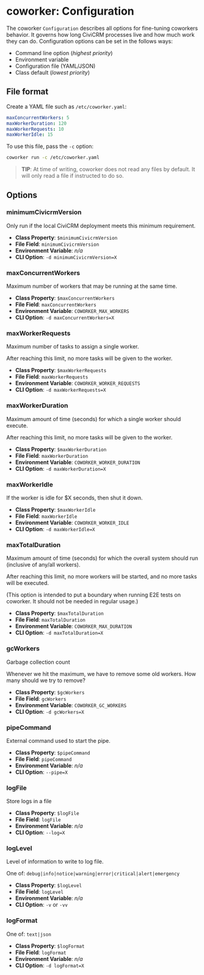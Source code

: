 # coworker: Configuration

The coworker `Configuration` describes all options for fine-tuning coworkers behavior. It governs how long
CiviCRM processes live and how much work they can do. Configuration options can be set in the follows ways:

* Command line option (*highest priority*)
* Environment variable
* Configuration file (YAML/JSON)
* Class default (*lowest priority*)

## File format

Create a YAML file such as `/etc/coworker.yaml`:

```yaml
maxConcurrentWorkers: 5
maxWorkerDuration: 120
maxWorkerRequests: 10
maxWorkerIdle: 15
```

To use this file, pass the `-c` option:

```bash
coworker run -c /etc/coworker.yaml
```

> __TIP__: At time of writing, coworker does not read any files by default. It will only read a file if instructed to do so.

## Options

### minimumCivicrmVersion

Only run if the local CiviCRM deployment meets this minimum requirement.

* __Class Property__: `$minimumCivicrmVersion`
* __File Field__: `minimumCivicrmVersion`
* __Environment Variable__: _n/a_
* __CLI Option__: `-d minimumCivicrmVersion=X`

### maxConcurrentWorkers

Maximum number of workers that may be running at the same time.

* __Class Property__: `$maxConcurrentWorkers`
* __File Field__: `maxConcurrentWorkers`
* __Environment Variable__: `COWORKER_MAX_WORKERS`
* __CLI Option__: `-d maxConcurrentWorkers=X`

### maxWorkerRequests

Maximum number of tasks to assign a single worker.

After reaching this limit, no more tasks will be given to the worker.

* __Class Property__: `$maxWorkerRequests`
* __File Field__: `maxWorkerRequests`
* __Environment Variable__: `COWORKER_WORKER_REQUESTS`
* __CLI Option__: `-d maxWorkerRequests=X`

### maxWorkerDuration

Maximum amount of time (seconds) for which a single worker should execute.

After reaching this limit, no more tasks will be given to the worker.

* __Class Property__: `$maxWorkerDuration`
* __File Field__: `maxWorkerDuration`
* __Environment Variable__: `COWORKER_WORKER_DURATION`
* __CLI Option__: `-d maxWorkerDuration=X`

### maxWorkerIdle

If the worker is idle for $X seconds, then shut it down.

* __Class Property__: `$maxWorkerIdle`
* __File Field__: `maxWorkerIdle`
* __Environment Variable__: `COWORKER_WORKER_IDLE`
* __CLI Option__: `-d maxWorkerIdle=X`

### maxTotalDuration

Maximum amount of time (seconds) for which the overall system should run (inclusive of any/all workers).

After reaching this limit, no more workers will be started, and no more tasks will be executed.

(This option is intended to put a boundary when running E2E tests on coworker. It should not be needed in regular usage.)

* __Class Property__: `$maxTotalDuration`
* __File Field__: `maxTotalDuration`
* __Environment Variable__: `COWORKER_MAX_DURATION`
* __CLI Option__: `-d maxTotalDuration=X`

### gcWorkers

Garbage collection count

Whenever we hit the maximum, we have to remove some old workers. How many should we try to remove?

* __Class Property__: `$gcWorkers`
* __File Field__: `gcWorkers`
* __Environment Variable__: `COWORKER_GC_WORKERS`
* __CLI Option__: `-d gcWorkers=X`

### pipeCommand

External command used to start the pipe.

* __Class Property__: `$pipeCommand`
* __File Field__: `pipeCommand`
* __Environment Variable__: _n/a_
* __CLI Option__: `--pipe=X`

### logFile

Store logs in a file

* __Class Property__: `$logFile`
* __File Field__: `logFile`
* __Environment Variable__: _n/a_
* __CLI Option__: `--log=X`

### logLevel

Level of information to write to log file.

One of: `debug|info|notice|warning|error|critical|alert|emergency`

* __Class Property__: `$logLevel`
* __File Field__: `logLevel`
* __Environment Variable__: _n/a_
* __CLI Option__: `-v` or `-vv`

### logFormat

One of: `text|json`

* __Class Property__: `$logFormat`
* __File Field__: `logFormat`
* __Environment Variable__: _n/a_
* __CLI Option__: `-d logFormat=X`
